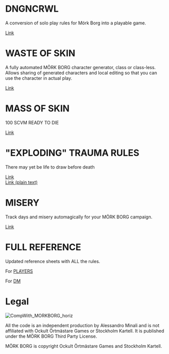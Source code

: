 # DNGNCRWL
A conversion of solo play rules for Mörk Borg into a playable game.

[Link](https://silentbunny.itch.io/dngncrwl)

# WASTE OF SKIN
A fully automated MÖRK BORG character generator, class or class-less.
Allows sharing of generated characters and local editing so that you can use the character in actual play.

[Link](https://alessandrominali.github.io/mork-borg-gen/waste_of_skin.html)

# MASS OF SKIN
100 SCVM READY TO DIE

[Link](https://silentbunny.itch.io/mass-of-skin)

# "EXPLODING" TRAUMA RULES
There may yet be life to draw before death  

[Link](https://silentbunny.itch.io/trauma-rules-compatible-with-mrk-borg)  
[Link (plain text)](https://raw.githubusercontent.com/AlessandroMinali/mork-borg-gen/master/death.txt)

# MISERY
Track days and misery automagically for your MÖRK BORG campaign.

[Link](https://alessandrominali.github.io/mork-borg-gen/misery.html)

# FULL REFERENCE
Updated reference sheets with ALL the rules.

For [PLAYERS](https://github.com/AlessandroMinali/mork-borg-gen/blob/master/MÖRK%20BORG%20REFERENCE%20PLAYER.pdf)

For [DM](https://github.com/AlessandroMinali/mork-borg-gen/blob/master/MÖRK%20BORG%20REFERENCE%20DM.pdf)

# Legal
![CompWith_MORKBORG_horiz](https://user-images.githubusercontent.com/4143332/193059599-8a26b891-c152-43d7-8be6-c22f76643ee8.svg)

All the code is an independent production by Alessandro Minali and is not affiliated with Ockult Örtmästare Games or Stockholm Kartell. It is published under the MÖRK BORG Third Party License.

MÖRK BORG is copyright Ockult Örtmästare Games and Stockholm Kartell.
